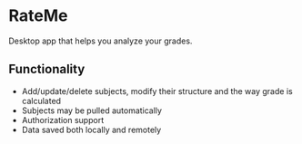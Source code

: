 # RateMe
Desktop app that helps you analyze your grades.

## Functionality
- Add/update/delete subjects, modify their structure and the way grade is calculated
- Subjects may be pulled automatically
- Authorization support
- Data saved both locally and remotely
